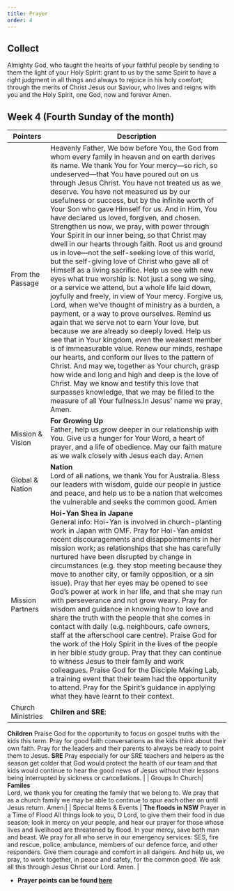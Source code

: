 ```yaml
---
title: Prayer
order: 4
---
```


## Collect
Almighty God, who taught the hearts of your faithful people by sending to them the light of your Holy Spirit: grant to us by the same Spirit to have a right judgment in all things and always to rejoice in his holy comfort; through the merits of Christ Jesus our Saviour, who lives and reigns with you and the Holy Spirit, one God, now and forever Amen.


## Week 4 (Fourth Sunday of the month)

| Pointers | Description |
| --- | --- |
| From the Passage | Heavenly Father, We bow before You, the God from whom every family in heaven and on earth derives its name. We thank You for Your mercy—so rich, so undeserved—that You have poured out on us through Jesus Christ. You have not treated us as we deserve. You have not measured us by our usefulness or success, but by the infinite worth of Your Son who gave Himself for us. And in Him, You have declared us loved, forgiven, and chosen. Strengthen us now, we pray, with power through Your Spirit in our inner being, so that Christ may dwell in our hearts through faith. Root us and ground us in love—not the self-seeking love of this world, but the self-giving love of Christ who gave all of Himself as a living sacrifice. Help us see with new eyes what true worship is: Not just a song we sing, or a service we attend, but a whole life laid down, joyfully and freely, in view of Your mercy. Forgive us, Lord, when we’ve thought of ministry as a burden, a payment, or a way to prove ourselves. Remind us again that we serve not to earn Your love, but because we are already so deeply loved. Help us see that in Your kingdom, even the weakest member is of immeasurable value. Renew our minds, reshape our hearts, and conform our lives to the pattern of Christ. And may we, together as Your church, grasp how wide and long and high and deep is the love of Christ. May we know and testify this love that surpasses knowledge, that we may be filled to the measure of all Your fullness.In Jesus' name we pray, Amen. |
| Mission & Vision | **For Growing Up**<br>Father, help us grow deeper in our relationship with You. Give us a hunger for Your Word, a heart of prayer, and a life of obedience. May our faith mature as we walk closely with Jesus each day. Amen | 
| Global & Nation | **Nation**<br>Lord of all nations, we thank You for Australia. Bless our leaders with wisdom, guide our people in justice and peace, and help us to be a nation that welcomes the vulnerable and seeks the common good. Amen |
| Mission Partners  | **Hoi-Yan Shea in Japane**<br>General info: Hoi-Yan is involved in church-planting work in Japan with OMF. Pray for Hoi-Yan amidst recent discouragements and disappointments in her mission work; as relationships that she has carefully nurtured have been disrupted by change in circumstances (e.g. they stop meeting because they move to another city, or family opposition, or a sin issue). Pray that her eyes may be opened to see God’s power at work in her life, and that she may run with perseverance and not grow weary. Pray for wisdom and guidance in knowing how to love and share the truth with the people that she comes in contact with daily (e.g. neighbours, cafe owners, staff at the afterschool care centre). Praise God for the work of the Holy Spirit in the lives of the people in her bible study group. Pray that they can continue to witness Jesus to their family and work colleagues. Praise God for the Disciple Making Lab, a training event that their team had the opportunity to attend. Pray for the Spirit’s guidance in applying what they have learnt to their context. |
| Church Ministries | **Chilren and SRE**:<br>
**Children**
Praise God for the opportunity to focus on gospel truths with the kids this term. Pray for good faith conversations as the kids think about their own faith. Pray for the leaders and their parents to always be ready to point them to Jesus. 
**SRE**
Pray especially for our SRE teachers and helpers as the season get colder that God would protect the health of our team and that kids would continue to hear the good news of Jesus without their lessons being interrupted by sickness or cancellations. |
| Groups In Church| **Familes**<br>Lord, we thank you for creating the family that we belong to. We pray that as a church family we may be able to continue to spur each other on until Jesus return. Amen.|
| Special Items & Events | **The floods in NSW**
Prayer in a Time of Flood All things look to you, O Lord, to give them their food in due season; look in mercy on your people, and hear our prayer for those whose lives and livelihood are threatened by flood. In your mercy, save both man and beast. We pray for all who serve in our emergency services: SES, fire and rescue, police, ambulance, members of our defence force, and other responders. Give them courage and comfort in all dangers. And help us, we pray, to work together, in peace and safety, for the common good. We ask all this through Jesus Christ our Lord. Amen. |


- **Prayer points can be found [here](https://stgeorgeshurstville.org.au/prayer)**
